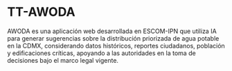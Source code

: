 # TT-AWODA
AWODA es una aplicación web desarrollada en ESCOM-IPN que utiliza IA para generar sugerencias sobre la distribución priorizada de agua potable en la CDMX, considerando datos históricos, reportes ciudadanos, población y edificaciones críticas, apoyando a las autoridades en la toma de decisiones bajo el marco legal vigente.
